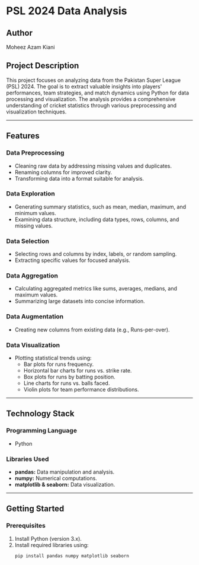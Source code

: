 # PSL 2024 Data Analysis

## Author
Moheez Azam Kiani

## Project Description
This project focuses on analyzing data from the Pakistan Super League (PSL) 2024. The goal is to extract valuable insights into players' performances, team strategies, and match dynamics using Python for data processing and visualization. The analysis provides a comprehensive understanding of cricket statistics through various preprocessing and visualization techniques.

---

## Features

### Data Preprocessing
- Cleaning raw data by addressing missing values and duplicates.
- Renaming columns for improved clarity.
- Transforming data into a format suitable for analysis.

### Data Exploration
- Generating summary statistics, such as mean, median, maximum, and minimum values.
- Examining data structure, including data types, rows, columns, and missing values.

### Data Selection
- Selecting rows and columns by index, labels, or random sampling.
- Extracting specific values for focused analysis.

### Data Aggregation
- Calculating aggregated metrics like sums, averages, medians, and maximum values.
- Summarizing large datasets into concise information.

### Data Augmentation
- Creating new columns from existing data (e.g., Runs-per-over).

### Data Visualization
- Plotting statistical trends using:
  - Bar plots for runs frequency.
  - Horizontal bar charts for runs vs. strike rate.
  - Box plots for runs by batting position.
  - Line charts for runs vs. balls faced.
  - Violin plots for team performance distributions.

---

## Technology Stack

### Programming Language
- Python

### Libraries Used
- **pandas:** Data manipulation and analysis.
- **numpy:** Numerical computations.
- **matplotlib & seaborn:** Data visualization.

---

## Getting Started

### Prerequisites
1. Install Python (version 3.x).
2. Install required libraries using:
   ```bash
   pip install pandas numpy matplotlib seaborn
